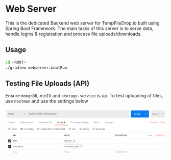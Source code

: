 # Web Server

This is the dedicated Backend web server for TempFileDrop.io built using Spring Boot Framework. The main tasks of this server is
to serve data, handle logins & registration and process file uploads/downloads.

## Usage

```bash
cd <ROOT>
./gradlew webserver:bootRun
```

## Testing File Uploads (API)

Ensure `mongoDB`, `minIO` and `storage-service` is up. To test uploading of files, use `Postman` and use the settings below

![Test Webserver Upload](../doc/postman_webserver_upload.png)
